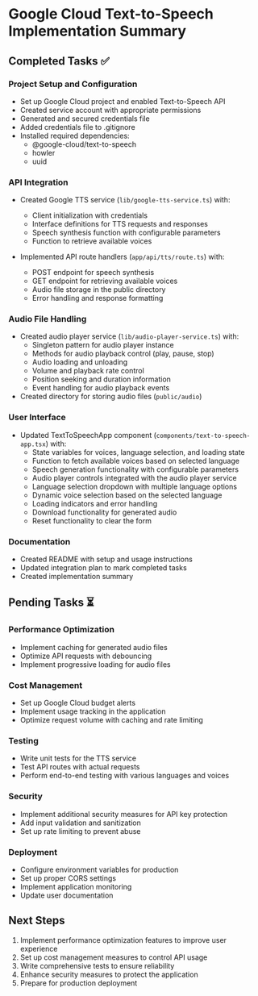# Google Cloud Text-to-Speech Implementation Summary

## Completed Tasks ✅

### Project Setup and Configuration
- Set up Google Cloud project and enabled Text-to-Speech API
- Created service account with appropriate permissions
- Generated and secured credentials file
- Added credentials file to .gitignore
- Installed required dependencies:
  - @google-cloud/text-to-speech
  - howler
  - uuid

### API Integration
- Created Google TTS service (`lib/google-tts-service.ts`) with:
  - Client initialization with credentials
  - Interface definitions for TTS requests and responses
  - Speech synthesis function with configurable parameters
  - Function to retrieve available voices

- Implemented API route handlers (`app/api/tts/route.ts`) with:
  - POST endpoint for speech synthesis
  - GET endpoint for retrieving available voices
  - Audio file storage in the public directory
  - Error handling and response formatting

### Audio File Handling
- Created audio player service (`lib/audio-player-service.ts`) with:
  - Singleton pattern for audio player instance
  - Methods for audio playback control (play, pause, stop)
  - Audio loading and unloading
  - Volume and playback rate control
  - Position seeking and duration information
  - Event handling for audio playback events
- Created directory for storing audio files (`public/audio`)

### User Interface
- Updated TextToSpeechApp component (`components/text-to-speech-app.tsx`) with:
  - State variables for voices, language selection, and loading state
  - Function to fetch available voices based on selected language
  - Speech generation functionality with configurable parameters
  - Audio player controls integrated with the audio player service
  - Language selection dropdown with multiple language options
  - Dynamic voice selection based on the selected language
  - Loading indicators and error handling
  - Download functionality for generated audio
  - Reset functionality to clear the form

### Documentation
- Created README with setup and usage instructions
- Updated integration plan to mark completed tasks
- Created implementation summary

## Pending Tasks ⏳

### Performance Optimization
- Implement caching for generated audio files
- Optimize API requests with debouncing
- Implement progressive loading for audio files

### Cost Management
- Set up Google Cloud budget alerts
- Implement usage tracking in the application
- Optimize request volume with caching and rate limiting

### Testing
- Write unit tests for the TTS service
- Test API routes with actual requests
- Perform end-to-end testing with various languages and voices

### Security
- Implement additional security measures for API key protection
- Add input validation and sanitization
- Set up rate limiting to prevent abuse

### Deployment
- Configure environment variables for production
- Set up proper CORS settings
- Implement application monitoring
- Update user documentation

## Next Steps

1. Implement performance optimization features to improve user experience
2. Set up cost management measures to control API usage
3. Write comprehensive tests to ensure reliability
4. Enhance security measures to protect the application
5. Prepare for production deployment
